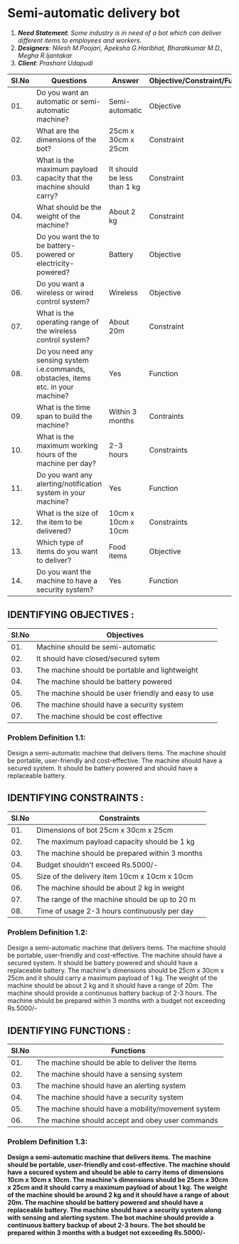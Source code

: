 # Semi-automatic delivery bot
1. **_Need Statement_**:  _Some industry is in need of a bot which can deliver different items to employees and workers._
2. **_Designers_**: _Nilesh M.Poojari, Apeksha G.Haribhat, Bharatkumar M.D., Megha R.Ijantakar_
3. **_Client_**: _Prashant Udapudi_

|  SI.No  |  Questions  |  Answer  |  Objective/Constraint/Functions  |
|---------|-------------|----------|----------------------------------|
|  01.|Do you want an automatic or semi-automatic machine?|Semi-automatic|Objective|
|  02.|What are the dimensions of the bot?|25cm x 30cm x 25cm|Constraint|
|  03.|What is the maximum payload capacity that the machine should carry?|It should be less than 1 kg|Constraint|
|  04.|What should be the weight of the machine?|About 2 kg|Constraint|
|  05.|Do you want the to be battery-powered or electricity-powered?|Battery|Objective|
|  06.|Do you want a wireless or wired control system?|Wireless|Objective|
|  07.|What is the operating range of the wireless control system?|About 20m|Constraint|
|  08.| Do you need any sensing system i.e.commands, obstacles, items etc. in your machine?|Yes|Function|
|  09.|What is the time span to build the machine?|Within 3 months|Contraints|
|  10.|What is the maximum working hours of the machine per day?|2-3 hours|Constraints|
|  11.|Do you want any alerting/notification system in your machine?|Yes|Function|
|  12.|What is the size of the item to be delivered?|10cm x 10cm x 10cm|Constraints|
|  13.|Which type of items do you want to deliver?|Food items|Objective|
|  14.|Do you want the machine to have a security system?|Yes|Function|

## IDENTIFYING OBJECTIVES :
|  SI.No  |  Objectives  |
|---------|--------------|
|01.|Machine should be semi-automatic|
|02.|It should have closed/secured sytem|
|03.|The machine should be portable and lightweight|
|04.|The machine should be battery powered|
|05.|The machine should be user friendly and easy to use|
|06.|The machine should have a security system|
|07.|The machine should be cost effective|

### Problem Definition  1.1:
Design a semi-automatic machine that delivers items. The machine should be portable, user-friendly and cost-effective. The machine should have a secured system. It should be battery powered and should have a replaceable battery. 

## IDENTIFYING CONSTRAINTS :
|  SI.No  |  Constraints  |
|---------|---------------|
|01.|Dimensions of bot 25cm x 30cm x 25cm|
|02.|The maximum payload capacity should be 1 kg|
|03.|The machine should be prepared within 3 months|
|04.|Budget shouldn't exceed Rs.5000/-|
|05.|Size of the delivery item 10cm x 10cm x 10cm|
|06.|The machine should be about 2 kg in weight|
|07.|The range of the machine should be up to 20 m|
|08.|Time of usage 2-3 hours continuously per day|


### Problem Definition  1.2:
Design a semi-automatic machine that delivers items. The machine should be portable, user-friendly and cost-effective. The machine should have a secured system. It should be battery powered and should have a replaceable battery. The machine's dimensions should be 25cm x 30cm x 25cm and it should carry a maximum payload of 1 kg. The weight of the machine should be about 2 kg and it should have a range of 20m. The machine should provide a continuous battery backup of 2-3 hours. The machine should be prepared within 3 months with a budget not exceeding Rs.5000/-

## IDENTIFYING FUNCTIONS :
|  SI.No  |  Functions   |
|---------|--------------|
|01.|The machine should be able to deliver the items|
|02.|The machine should have a sensing system|
|03.|The machine should have an alerting system|
|04.|The machine should have a security system|
|05.|The machine should have a mobility/movement system|
|06.|The machine should accept and obey user commands|

 
### Problem Definition  1.3:
**Design a semi-automatic machine that delivers items. The machine should be portable, user-friendly and cost-effective. The machine should have a secured system and should be able to carry items of dimensions 10cm x 10cm x 10cm. The machine's dimensions should be 25cm x 30cm x 25cm and it should carry a maximum payload of about 1 kg. The weight of the machine should be around 2 kg and it should have a range of about 20m. The machine should be battery powered and should have a replaceable battery. The machine should have a security system along with sensing and alerting system. The bot machine should provide a continuous battery backup of about 2-3 hours. The bot should be prepared within 3 months with a budget not exceeding Rs.5000/-**